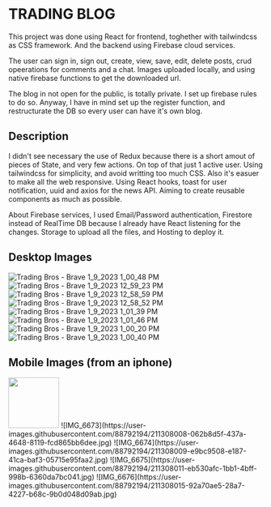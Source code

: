# TRADING BLOG

This project was done using React for frontend, toghether with tailwindcss as CSS framework. And the backend using Firebase cloud services.

The user can sign in, sign out, create, view, save, edit, delete posts, crud opeerations for comments and a chat.
Images uploaded locally, and using native firebase functions to get the downloaded url.

The blog in not open for the public, is totally private. I set up firebase rules to do so.
Anyway, I have in mind set up the register function, and restructurate the DB so every user can have it's own blog.

## Description

I didn't see necessary the use of Redux because there is a short amout of pieces of State, and very few actions. On top of that just 1 active user.
Using tailwindcss for simplicity, and avoid writting too much CSS. Also it's easuer to make all the web responsive.
Using React hooks, toast for user notification, uuid and axios for the news API.
Aiming to create reusable components as much as possible.

About Firebase services, I used Email/Password authentication, Firestore instead of RealTime DB because I already have React listening for the changes.
Storage to upload all the files, and Hosting to deploy it.


## Desktop Images
![Trading Bros - Brave 1_9_2023 1_00_48 PM](https://user-images.githubusercontent.com/88792194/211307611-b04feea4-2f1b-4f89-9cb6-4be5c8101188.png)
![Trading Bros - Brave 1_9_2023 12_59_23 PM](https://user-images.githubusercontent.com/88792194/211307622-c143e32c-084d-4145-8982-c06fe799d760.png)
![Trading Bros - Brave 1_9_2023 12_58_59 PM](https://user-images.githubusercontent.com/88792194/211307627-beceaede-c424-4b01-be20-3e8038920114.png)
![Trading Bros - Brave 1_9_2023 12_58_52 PM](https://user-images.githubusercontent.com/88792194/211307636-b6c178c9-bec5-41f9-9443-acc72290e9d4.png)
![Trading Bros - Brave 1_9_2023 1_01_39 PM](https://user-images.githubusercontent.com/88792194/211307645-a272b86f-aaa4-4352-897f-300f60abb50a.png)
![Trading Bros - Brave 1_9_2023 1_01_46 PM](https://user-images.githubusercontent.com/88792194/211307650-ba623753-5ab8-4dc2-ad8b-b40a813394e6.png)
![Trading Bros - Brave 1_9_2023 1_00_20 PM](https://user-images.githubusercontent.com/88792194/211307657-da2bb5a8-2742-49eb-b08f-2b771a5ede66.png)
![Trading Bros - Brave 1_9_2023 1_00_40 PM](https://user-images.githubusercontent.com/88792194/211307665-8d03ebca-e225-4f75-8d01-294be99fe519.png)

## Mobile Images (from an iphone)
<img src="https://user-images.githubusercontent.com/88792194/211308007-4b4fda72-7744-4a21-a39d-080304859214.jpg" width=100px >
  ![IMG_6673](https://user-images.githubusercontent.com/88792194/211308008-062b8d5f-437a-4648-8119-fcd865bb6dee.jpg)
  ![IMG_6674](https://user-images.githubusercontent.com/88792194/211308009-e9bc9508-e187-41ca-baf3-05715e95faa2.jpg)
  ![IMG_6675](https://user-images.githubusercontent.com/88792194/211308011-eb530afc-1bb1-4bff-998b-6360da7bc041.jpg)
  ![IMG_6676](https://user-images.githubusercontent.com/88792194/211308015-92a70ae5-28a7-4227-b68c-9b0d048d09ab.jpg)

